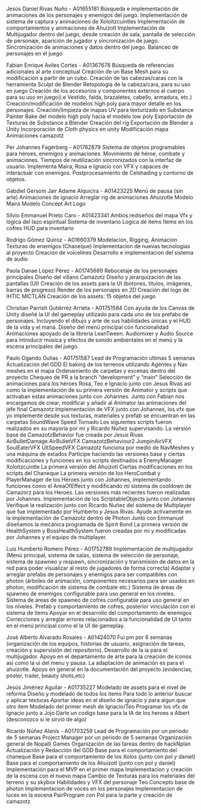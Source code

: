 Jesús Daniel Rivas Nuño - A01655181
Búsqueda e implementación de animaciones de los personajes y enemigos del juego.
Implementación de sistema de captura y animaciones de Xoloitzcuintles 
Implementación de comportamientos y animaciones de Ahuizotl
Implementación de Multijugador dentro del juego, desde creación de sala, pantalla de selección de personaje, aparición de jugador y sincronización de juego.
Sincronización de animaciones y datos dentro del juego.
Balanceo de personajes en el juego

Fabian Enrique Aviles Cortes - A01367678
Búsqueda de referencias adicionales al arte conceptual
Creación de un Base Mesh para su modificación a partir de un cubo.
Creación de las cabezas/caras con la herramienta Sculpt de Blender
Retopologia de la cabeza/cara, para su uso en juego
Creación de los accesorios y componentes externos al cuerpo para su uso en juego(i.e Vestido, falda, brazaletes, cabello, armadura, etc.)
Creación/modificación de modelos high poly para mayor detalle en los personajes.
Creación/limpieza de mapas UV para texturizado en Substance Painter
Bake del modelo high poly hacia el modelo low poly
Exportación de Texturas de Substance a Blender
Creación del rig
Exportación de Blender a Unity
Incorporación de Cloth physics en unity
Modificación mapa
Animaciones camazotz

Per Johannes Fagerberg - A01762879
Sistema de objetos programables para héroes, enemigos y animaciones.
Movimiento de héroe, combate y animaciones.
Tiempos de reutilización sincronizados con la interfaz de usuario.
Implementa Maira, Rosa e Ignacio con VFX y capaces de interactuar con enemigos.
Postprocesamiento de Celshading y contorno de objetos.

Gabdiel Gersom Jair Adame Alquicira - A01423225
Menú de pausa (sin arte)
Animaciones de ignacio
Arreglar rig de animaciones
Ahuizotle Modelo
Maira Modelo
Concept Art Logo

Silvio Emmanuel Prieto Caro - A01423341
Ambos rediseños del mapa
Vfx y lógica del lazo espiritual 
Sistema de inventario 
Logica de items 
Items en los cofres
HUD para inventario

Rodrigo Gómez Quiroz - A01660379
Modelacion, Rigging, Animacion Texturas de enemigos (Chaneque)
Implementacion de nuevas tecnologias al proyecto
Creacion de voicelines
Desarrollo e implementacion del sistema de audio

Paola Danae López Pérez - A01745689
Rebocetaje de los personajes principales
Diseño del villano Camazotz
Diseño y jerarquización de las pantallas (UI)
Creación de los assets para la UI (botones, títulos, imágenes, barras de progreso)
Render de los personajes en 2D
Creación del logo de IHTIC MICTLAN
Creación de los assets: 15 objetos del juego

Christian Parrish Gutiérrez Arrieta - A01751584
Con ayuda de los Canvas de Unity diseñé la UI del gameplay utilizado para cada uno de los prefabs de personajes.
Incluyendo el dibujo y arte de sus habilidades únicas y el HUD de la vida y el maná. 
Diseño del menú principal con funcionalidad
Animaciones apoyado de la librería LeanTween.
Audiomixer y Audio Source para introducir música y efectos de sonido ambientales en el menú y la escena principales del juego.

Paulo Ogando Gulias - A01751587
Lead de Programación ultimas 5 semanas
Actualización del GDD
El baking de los terrenos utilizando Agentes y Nav meshes en el mapa
Ordenamiento de carpetas y escenas dentro del proyecto
Chequeo de PR a la branch “development” y “main”
Selección de animaciones para los héroes Rosa, Teo e Ignacio junto con Jesus Rivas así como la implementación de su primera versión de Animator y scripts que activaban estas animaciones junto con Johannes.
Junto con Fabian nos encargamos de crear, modificar y añadir al Animator las animaciones del jefe final Camazotz
Implementación de VFX junto con Johannes, los vfx que yo implemente desde sus texturas, materiales y prefab se encuentran en las carpetas
SoundWave
Speed
Tornado
Los siguientes scripts fueron realizados en su mayoría por mi y Ricardo Nuñez supervisando. La versión base de CamazotzBehavior fue creada por Jesus Rivas  
AirBulletDamage
AirBulletVFX
CamazotzBehaviour2
JumpinAirVFX
SoulEaterVFX
UltSpeedVFX
Camazotz funciona por medio de NavMeshes y una máquina de estados
Participe haciendo las versiones base y ciertas modificaciones y funciones en los scripts destinados a 
EnemyManager
Xoloitzcuintle
La primera versión del Ahuizotl
Ciertas modificaciones en los scripts del Chaneque
La primera versión de los HeroCombat y PlayerManager de los Héroes junto con Johannes, implementando funciones como el AreaOfEffect y modificando mi sistema de cooldown de Camazorz para los Heroes. Las versiones más recientes fueron realizadas por Johannes.
Implementación de los ScriptableObjects junto con Johannes
Verifique la realización junto con Ricardo Nuñez del sistema de Multiplayer que fue implementado por Humberto y Jesus Rivas. Ayude activamente en la implementación de Camazotz dentro de Photon
Junto con Emmanuel diseñamos la mecánica programada de Spirit Bond
La primera versión de HealthSystem y BossHealthSystem fueron creadas por mi y modificadas por Johannes y el equipo de multiplayer.

Luis Humberto Romero Pérez - A01752789
Implementación de multijugador (Menú principal, sistema de salas, sistema de selección de personaje, sistema de spawneo y respawn, sincronización y transmisión de datos en la red para poder visualizar al resto de jugadores de forma correcta)
Adaptar y arreglar prefabs de personajes y enemigos para ser compatibles con photon (árboles de animación, componentes necesarios para ser usados en photon, modificación de sistema de combate etc.)
Sistema de áreas de spawneo de enemigos configurable para uso general en los niveles.
Sistema de áreas de spawneo de cofres configurable para uso general en los niveles.
Prefab y comportamiento de cofres, posterior vinculación con el sistema de items
Apoyar en el desarrollo del comportamiento de enemigos
Correcciones y arreglar errores relacionados a la funcionalidad de UI tanto en el menú principal como el la UI de gameplay.

José Alberto Alvarado Rosales - A01424070
Fui pm por 6 semanas (organización de los equipos, historias de usuario, asignación de tareas, creación y supervisión del repositorio).
Desarrollo de la ia para el multijugador.
Apoyo en el departamento de arte para la creación de iconos así como la ui del menu y pausa.
La adaptación de animación es para el ahuizotle.
Apoyo en general en la documentación del proyecto.(evidencias, póster, trailer, beauty shots,etc)

Jesús Jiménez Aguilar - A01735227
Modelado de assets para el nivel de reforma
Diseño y modelado de todos los items
Para todo lo anterior buscar y aplicar texturas
Aportar ideas en el diseño de ignacio y para algun que otro item
Modelado del primer mesh de Ignacio/Teo
Programar los vfx de Ignacio junto a Jojo
Darle un codigo base para la IA de los heroes a Albert (desconozco si le sirvió de algo)

Ricardo Núñez Alanís - A01703259
Lead de Programación por un periodo de 5 semanas
Project Manager por un periodo de 5 semanas
Organización general de Nopalli Games
Organización de las tareas dentro de hackNplan
Actualización y Redacción del GDD
Base para el comportamiento del chaneque
Base para el comportamiento de los Xolos (junto con pol y daniel)
Base para el comportamiento de los Ahuizotl (junto con pol y daniel)
Implementación para el MVP en el primer mapa
Implementacion y creación de la escena con el nuevo mapa
Cambio de Texturas para los materiales del terreno y su skybox
Habilidades y VFX del personaje Teo
Concepto base de photon
Implementacion de voces en los personajes
Implementacion de luces en la escena
PairProgram con Pol para la parte y creación de camazotz
